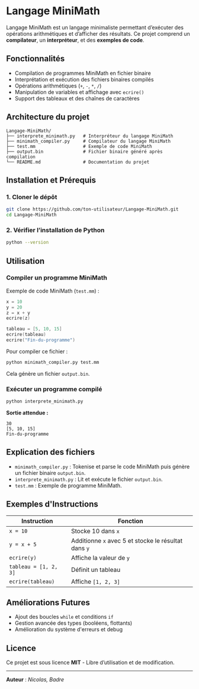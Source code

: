 # Langage MiniMath

Langage MiniMath est un langage minimaliste permettant d’exécuter des opérations arithmétiques et d’afficher des résultats. Ce projet comprend un **compilateur**, un **interpréteur**, et des **exemples de code**.

## Fonctionnalités
- Compilation de programmes MiniMath en fichier binaire
- Interprétation et exécution des fichiers binaires compilés
- Opérations arithmétiques (`+`, `-`, `*`, `/`)
- Manipulation de variables et affichage avec `ecrire()`
- Support des tableaux et des chaînes de caractères

## Architecture du projet
```
Langage-MiniMath/
├── interprete_minimath.py   # Interpréteur du langage MiniMath
├── minimath_compiler.py     # Compilateur du langage MiniMath
├── test.mm                  # Exemple de code MiniMath
├── output.bin               # Fichier binaire généré après compilation
└── README.md                # Documentation du projet
```

## Installation et Prérequis
### 1. Cloner le dépôt
```sh
git clone https://github.com/ton-utilisateur/Langage-MiniMath.git
cd Langage-MiniMath
```

### 2. Vérifier l’installation de Python
```sh
python --version
```

## Utilisation
### Compiler un programme MiniMath
Exemple de code MiniMath (`test.mm`) :
```mm
x = 10
y = 20
z = x + y
ecrire(z)

tableau = [5, 10, 15]
ecrire(tableau)
ecrire("Fin-du-programme")
```
Pour compiler ce fichier :
```sh
python minimath_compiler.py test.mm
```
Cela génère un fichier `output.bin`.

### Exécuter un programme compilé
```sh
python interprete_minimath.py
```
**Sortie attendue :**
```
30
[5, 10, 15]
Fin-du-programme
```

## Explication des fichiers
- `minimath_compiler.py` : Tokenise et parse le code MiniMath puis génère un fichier binaire `output.bin`.
- `interprete_minimath.py` : Lit et exécute le fichier `output.bin`.
- `test.mm` : Exemple de programme MiniMath.

## Exemples d'Instructions
| Instruction | Fonction |
|-------------|----------------------------------|
| `x = 10` | Stocke 10 dans `x` |
| `y = x + 5` | Additionne `x` avec 5 et stocke le résultat dans `y` |
| `ecrire(y)` | Affiche la valeur de `y` |
| `tableau = [1, 2, 3]` | Définit un tableau |
| `ecrire(tableau)` | Affiche `[1, 2, 3]` |

## Améliorations Futures
- Ajout des boucles `while` et conditions `if`
- Gestion avancée des types (booléens, flottants)
- Amélioration du système d'erreurs et debug

## Licence
Ce projet est sous licence **MIT** - Libre d’utilisation et de modification.

---

**Auteur** : *Nicolas, Badre*  

